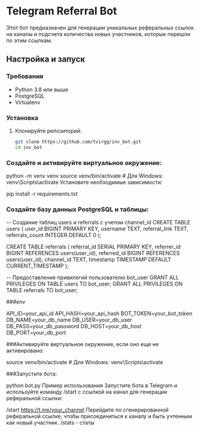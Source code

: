 # Telegram Referral Bot

Этот бот предназначен для генерации уникальных реферальных ссылок на каналы и подсчета количества новых участников, которые перешли по этим ссылкам.

## Настройка и запуск

### Требования

- Python 3.8 или выше
- PostgreSQL
- Virtualenv

### Установка

1. Клонируйте репозиторий: 
   ```sh
   git clone https://github.com/tvirgg/inv_bot.git
   cd inv_bot
### Создайте и активируйте виртуальное окружение:


python -m venv venv
source venv/bin/activate  # Для Windows: venv\Scripts\activate
Установите необходимые зависимости:


 pip install -r requirements.txt



### Создайте базу данных PostgreSQL и таблицы:

-- Создание таблиц users и referrals с учетом channel_id
CREATE TABLE users (
    user_id BIGINT PRIMARY KEY,
    username TEXT,
    referral_link TEXT,
    referrals_count INTEGER DEFAULT 0
);

CREATE TABLE referrals (
    referral_id SERIAL PRIMARY KEY,
    referrer_id BIGINT REFERENCES users(user_id),
    referred_id BIGINT REFERENCES users(user_id),
    channel_id TEXT,
    timestamp TIMESTAMP DEFAULT CURRENT_TIMESTAMP
);

-- Предоставление привилегий пользователю bot_user
GRANT ALL PRIVILEGES ON TABLE users TO bot_user;
GRANT ALL PRIVILEGES ON TABLE referrals TO bot_user;


###env

API_ID=your_api_id 
API_HASH=your_api_hash 
BOT_TOKEN=your_bot_token 
DB_NAME=your_db_name 
DB_USER=your_db_user 
DB_PASS=your_db_password 
DB_HOST=your_db_host 
DB_PORT=your_db_port


###Активируйте виртуальное окружение, если оно еще не активировано:

source venv/bin/activate  # Для Windows: venv\Scripts\activate


###Запустите бота:

python bot.py
Пример использования
Запустите бота в Telegram и используйте команду /start с ссылкой на канал для генерации реферальной ссылки:

/start https://t.me/your_channel
Перейдите по сгенерированной реферальной ссылке, чтобы присоединиться к каналу и быть учтенным как новый участник.
/stats  - статы
    
